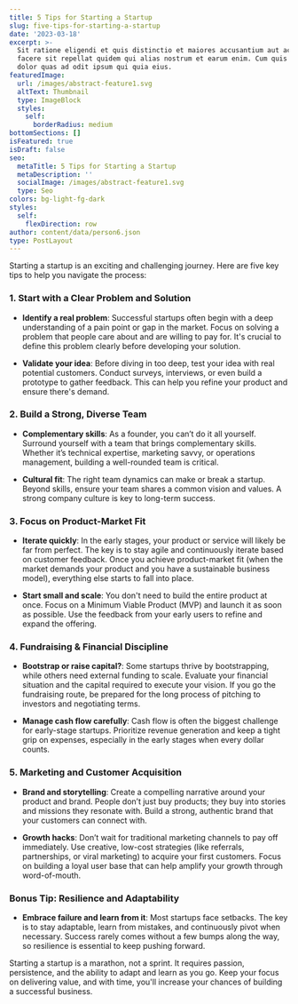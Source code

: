 ```yaml
---
title: 5 Tips for Starting a Startup
slug: five-tips-for-starting-a-startup
date: '2023-03-18'
excerpt: >-
  Sit ratione eligendi et quis distinctio et maiores accusantium aut accusamus
  facere sit repellat quidem qui alias nostrum et earum enim. Cum quis sint eos
  dolor quas ad odit ipsum qui quia eius.
featuredImage:
  url: /images/abstract-feature1.svg
  altText: Thumbnail
  type: ImageBlock
  styles:
    self:
      borderRadius: medium
bottomSections: []
isFeatured: true
isDraft: false
seo:
  metaTitle: 5 Tips for Starting a Startup
  metaDescription: ''
  socialImage: /images/abstract-feature1.svg
  type: Seo
colors: bg-light-fg-dark
styles:
  self:
    flexDirection: row
author: content/data/person6.json
type: PostLayout
---
```

Starting a startup is an exciting and challenging journey. Here are five key tips to help you navigate the process:

### 1. **Start with a Clear Problem and Solution**

*   **Identify a real problem**: Successful startups often begin with a deep understanding of a pain point or gap in the market. Focus on solving a problem that people care about and are willing to pay for. It's crucial to define this problem clearly before developing your solution.

*   **Validate your idea**: Before diving in too deep, test your idea with real potential customers. Conduct surveys, interviews, or even build a prototype to gather feedback. This can help you refine your product and ensure there's demand.

### 2. **Build a Strong, Diverse Team**

*   **Complementary skills**: As a founder, you can’t do it all yourself. Surround yourself with a team that brings complementary skills. Whether it’s technical expertise, marketing savvy, or operations management, building a well-rounded team is critical.

*   **Cultural fit**: The right team dynamics can make or break a startup. Beyond skills, ensure your team shares a common vision and values. A strong company culture is key to long-term success.

### 3. **Focus on Product-Market Fit**

*   **Iterate quickly**: In the early stages, your product or service will likely be far from perfect. The key is to stay agile and continuously iterate based on customer feedback. Once you achieve product-market fit (when the market demands your product and you have a sustainable business model), everything else starts to fall into place.

*   **Start small and scale**: You don't need to build the entire product at once. Focus on a Minimum Viable Product (MVP) and launch it as soon as possible. Use the feedback from your early users to refine and expand the offering.

### 4. **Fundraising & Financial Discipline**

*   **Bootstrap or raise capital?**: Some startups thrive by bootstrapping, while others need external funding to scale. Evaluate your financial situation and the capital required to execute your vision. If you go the fundraising route, be prepared for the long process of pitching to investors and negotiating terms.

*   **Manage cash flow carefully**: Cash flow is often the biggest challenge for early-stage startups. Prioritize revenue generation and keep a tight grip on expenses, especially in the early stages when every dollar counts.

### 5. **Marketing and Customer Acquisition**

*   **Brand and storytelling**: Create a compelling narrative around your product and brand. People don’t just buy products; they buy into stories and missions they resonate with. Build a strong, authentic brand that your customers can connect with.

*   **Growth hacks**: Don’t wait for traditional marketing channels to pay off immediately. Use creative, low-cost strategies (like referrals, partnerships, or viral marketing) to acquire your first customers. Focus on building a loyal user base that can help amplify your growth through word-of-mouth.

### Bonus Tip: **Resilience and Adaptability**

*   **Embrace failure and learn from it**: Most startups face setbacks. The key is to stay adaptable, learn from mistakes, and continuously pivot when necessary. Success rarely comes without a few bumps along the way, so resilience is essential to keep pushing forward.

Starting a startup is a marathon, not a sprint. It requires passion, persistence, and the ability to adapt and learn as you go. Keep your focus on delivering value, and with time, you'll increase your chances of building a successful business.
